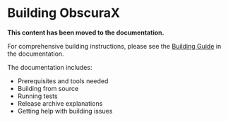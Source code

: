 # Building ObscuraX

**This content has been moved to the documentation.**

For comprehensive building instructions, please see the [Building Guide](https://obscurax.readthedocs.io/en/latest/developers/building.html) in the documentation.

The documentation includes:
- Prerequisites and tools needed
- Building from source
- Running tests
- Release archive explanations
- Getting help with building issues